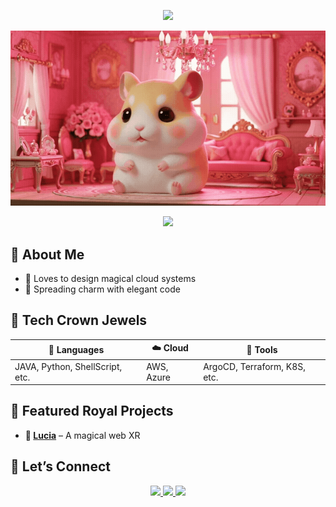 <p align="center">
  <img src="https://capsule-render.vercel.app/api?type=waving&color=FFD1DC&height=150&section=header&text=Magical%20Cloud%20Architect&fontSize=40&fontColor=fff&animation=twinkling&fontAlignY=35"/>
<div align="center">
  <img src="./hamster.gif" width="800" alt="Princess Hamster" />
</div>
</p>

<p align="center">
  <img src="https://readme-typing-svg.herokuapp.com?font=Sacramento&size=30&duration=4000&pause=2000&color=F497DA&center=true&vCenter=true&width=500&lines=Welcome+to+my+royal+GitHub+castle;Dreaming+in+clouds+%26+magic;Coding+with+grace+and+sparkle+✨"/>
</p>

## 🌸 About Me

- 👑 Loves to design magical cloud systems  
- 🌷 Spreading charm with elegant code  

## 💖 Tech Crown Jewels

<div align="center">

| 👑 Languages | ☁️ Cloud | 🔧 Tools |
|--------------|----------|----------|
| JAVA, Python, ShellScript, etc.| AWS, Azure | ArgoCD, Terraform, K8S, etc.|

</div>

## 🎀 Featured Royal Projects

- **🐋 [Lucia](https://github.com/lucia-land)** – A magical web XR

## 🌹 Let’s Connect

<p align="center">
  <a href="https://github.com/shashax42">
    <img src="https://img.shields.io/badge/GitHub-sha-ff69b4?style=for-the-badge&logo=github" />
  </a>
  <a href="https://www.linkedin.com/in/nayeon-go-b9a48b278">
    <img src="https://img.shields.io/badge/LinkedIn-go-0A66C2?style=for-the-badge&logo=linkedin&logoColor=white" />
  </a>
  <img src="https://capsule-render.vercel.app/api?type=waving&color=FFD1DC&height=120&section=footer"/>
</p>

